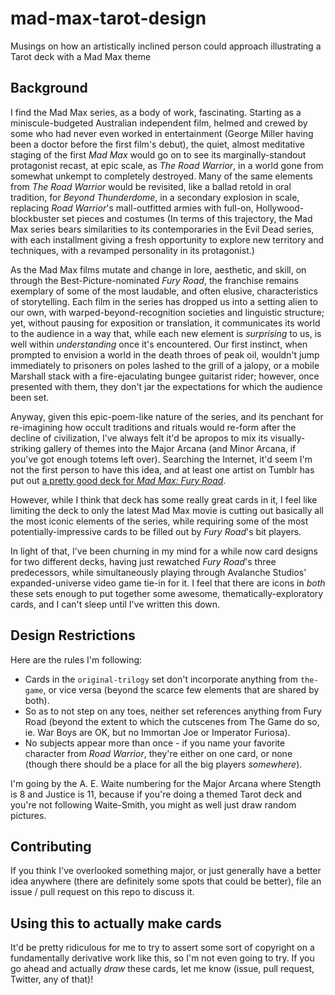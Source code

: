 # mad-max-tarot-design

Musings on how an artistically inclined person could approach illustrating a Tarot deck with a Mad Max theme

## Background

I find the Mad Max series, as a body of work, fascinating. Starting as a miniscule-budgeted Australian independent film, helmed and crewed by some who had never even worked in entertainment (George Miller having been a doctor before the first film's debut), the quiet, almost meditative staging of the first *Mad Max* would go on to see its marginally-standout protagonist recast, at epic scale, as *The Road Warrior*, in a world gone from somewhat unkempt to completely destroyed. Many of the same elements from *The Road Warrior* would be revisited, like a ballad retold in oral tradition, for *Beyond Thunderdome*, in a secondary explosion in scale, replacing *Road Warrior*'s mall-outfitted armies with full-on, Hollywood-blockbuster set pieces and costumes (In terms of this trajectory, the Mad Max series bears similarities to its contemporaries in the Evil Dead series, with each installment giving a fresh opportunity to explore new territory and techniques, with a revamped personality in its protagonist.)

As the Mad Max films mutate and change in lore, aesthetic, and skill, on through the Best-Picture-nominated *Fury Road*, the franchise remains exemplary of some of the most laudable, and often elusive, characteristics of storytelling. Each film in the series has dropped us into a setting alien to our own, with warped-beyond-recognition societies and linguistic structure; yet, without pausing for exposition or translation, it communicates its world to the audience in a way that, while each new element is *surprising* to us, is well within *understanding* once it's encountered. Our first instinct, when prompted to envision a world in the death throes of peak oil, wouldn't jump immediately to prisoners on poles lashed to the grill of a jalopy, or a mobile Marshall stack with a fire-ejaculating bungee guitarist rider; however, once presented with them, they don't jar the expectations for which the audience been set.

Anyway, given this epic-poem-like nature of the series, and its penchant for re-imagining how occult traditions and rituals would re-form after the decline of civilization, I've always felt it'd be apropos to mix its visually-striking gallery of themes into the Major Arcana (and Minor Arcana, if you've got enough totems left over). Searching the Internet, it'd seem I'm not the first person to have this idea, and at least one artist on Tumblr has put out [a pretty good deck for *Mad Max: Fury Road*](http://sempaiko.tumblr.com/post/144424578452/mad-tarot-these-are-going-to-debut-at-animazement).

However, while I think that deck has some really great cards in it, I feel like limiting the deck to only the latest Mad Max movie is cutting out basically all the most iconic elements of the series, while requiring some of the most potentially-impressive cards to be filled out by *Fury Road*'s bit players.

In light of that, I've been churning in my mind for a while now card designs for two different decks, having just rewatched *Fury Road*'s three predecessors, while simultaneously playing through Avalanche Studios' expanded-universe video game tie-in for it. I feel that there are icons in *both* these sets enough to put together some awesome, thematically-exploratory cards, and I can't sleep until I've written this down.

## Design Restrictions

Here are the rules I'm following:

- Cards in the `original-trilogy` set don't incorporate anything from `the-game`, or vice versa (beyond the scarce few elements that are shared by both).
- So as to not step on any toes, neither set references anything from Fury Road (beyond the extent to which the cutscenes from The Game do so, ie. War Boys are OK, but no Immortan Joe or Imperator Furiosa).
- No subjects appear more than once - if you name your favorite character from *Road Warrior*, they're either on one card, or none (though there should be a place for all the big players *somewhere*).

I'm going by the A. E. Waite numbering for the Major Arcana where Stength is 8 and Justice is 11, because if you're doing a themed Tarot deck and you're not following Waite-Smith, you might as well just draw random pictures.

## Contributing

If you think I've overlooked something major, or just generally have a better idea anywhere (there are definitely some spots that could be better), file an issue / pull request on this repo to discuss it.

## Using this to actually make cards

It'd be pretty ridiculous for me to try to assert some sort of copyright on a fundamentally derivative work like this, so I'm not even going to try. If you go ahead and actually *draw* these cards, let me know (issue, pull request, Twitter, any of that)!
